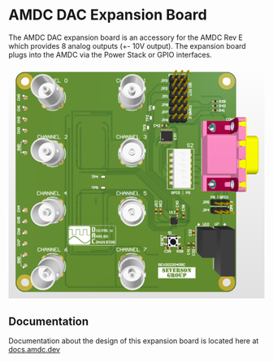 # AMDC DAC Expansion Board

The AMDC DAC expansion board is an accessory for the AMDC Rev E which provides 8 analog outputs (+- 10V output). The expansion board plugs into the AMDC via the Power Stack or GPIO interfaces. 

![PCD_3D](https://github.com/Severson-Group/AMDC-Hardware/blob/dac-rev-c/Accessories/ExpansionBoard_DAC/REV20220405C/PCB_3D_Top.png?raw=true)

## Documentation

Documentation about the design of this expansion board is located here at [docs.amdc.dev](https://docs.amdc.dev/accessories/dac/index.html)
